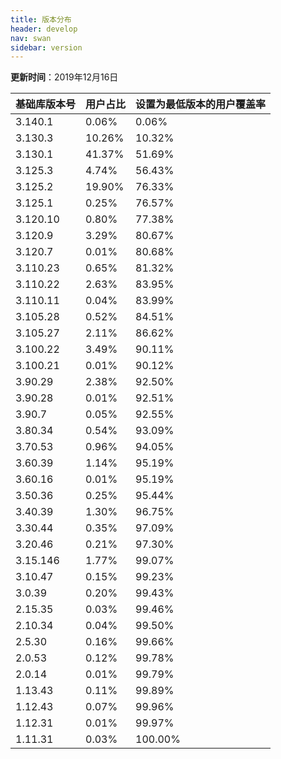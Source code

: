 ```yaml
---
title: 版本分布
header: develop
nav: swan
sidebar: version
---
```

**更新时间**：2019年12月16日


 
|基础库版本号|用户占比|设置为最低版本的用户覆盖率|
|---|---|---|
|3.140.1|0.06%|0.06%|
|3.130.3|10.26%|10.32%|
|3.130.1|41.37%|51.69%|
|3.125.3|4.74%|56.43%|
|3.125.2|19.90%|76.33%|
|3.125.1|0.25%|76.57%|
|3.120.10|0.80%|77.38%|
|3.120.9|3.29%|80.67%|
|3.120.7|0.01%|80.68%|
|3.110.23|0.65%|81.32%|
|3.110.22|2.63%|83.95%|
|3.110.11|0.04%|83.99%|
|3.105.28|0.52%|84.51%|
|3.105.27|2.11%|86.62%|
|3.100.22|3.49%|90.11%|
|3.100.21|0.01%|90.12%|
|3.90.29|2.38%|92.50%|
|3.90.28|0.01%|92.51%|
|3.90.7|0.05%|92.55%|
|3.80.34|0.54%|93.09%|
|3.70.53|0.96%|94.05%|
|3.60.39|1.14%|95.19%|
|3.60.16|0.01%|95.19%|
|3.50.36|0.25%|95.44%|
|3.40.39|1.30%|96.75%|
|3.30.44|0.35%|97.09%|
|3.20.46|0.21%|97.30%|
|3.15.146|1.77%|99.07%|
|3.10.47|0.15%|99.23%|
|3.0.39|0.20%|99.43%|
|2.15.35|0.03%|99.46%|
|2.10.34|0.04%|99.50%|
|2.5.30|0.16%|99.66%|
|2.0.53|0.12%|99.78%|
|2.0.14|0.01%|99.79%|
|1.13.43|0.11%|99.89%|
|1.12.43|0.07%|99.96%|
|1.12.31|0.01%|99.97%|
|1.11.31|0.03%|100.00%|